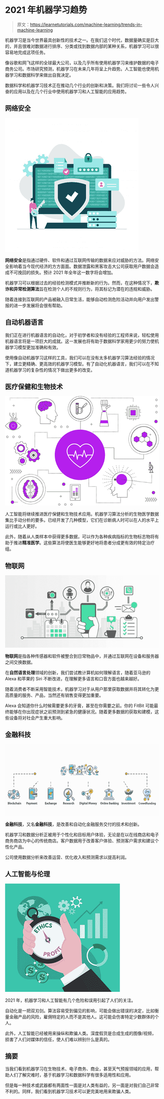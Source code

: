 # 2021 年机器学习趋势

> 原文：<https://learnetutorials.com/machine-learning/trends-in-machine-learning>

机器学习是当今世界最具创新性的技术之一。在我们这个时代，数据量确实是巨大的，并且很难对数据进行排序、分类或找到数据内部的某种关系，机器学习可以很容易地完成这项任务。

像谷歌和网飞这样的全球最大公司，以及几乎所有使用机器学习来维护数据的电子商务公司。市场研究预测，机器学习在未来几年将呈上升趋势。人工智能也使用机器学习和数据科学来做出自我决定。

数据科学和机器学习技术正在推动几个行业的创新和决策。我们将讨论一些令人兴奋的应用以及在几个行业中使用机器学习和人工智能的应用趋势。

## 网络安全

![Cybersecurity](img/54be47de950f24d6f0a02f9b402f998c.png)

**网络安全**是指通过硬件、软件和通过互联网传输的数据来应对威胁的方法。网络安全影响着当今现代经济的方方面面。数据泄露和黑客攻击大公司获取用户数据会造成不可挽回的损失。预计 2021 年全年这一数字将会增加。

机器学习可以根据过去的经验检测模式并推断新的行为。然而，在这种情况下，**欺诈和异常检测算法**旨在检测个人的不规则行为，将其标记为潜在的违规和威胁。

随着连接到互联网的产品被融入日常生活，能够自动检测危险活动并向用户发出警报的进一步发展将会很有帮助。

## 自动机器语言

我们正在进行机器语言的自动化，对于初学者和没有经验的工程师来说，轻松使用机器语言将是一项巨大的成就。这一发展也将有助于数据科学家用更少的努力使机器学习模型更加准确和有效。

使用像自动机器学习这样的工具，我们可以在没有太多机器学习算法经验的情况下，建立更精确、更高效的机器学习模型。有了自动化机器语言，我们可以在不知道机器学习的复杂性的情况下做出更多的改变。

## 医疗保健和生物技术

![Healthcare and Biotechnology](img/d088da1da7d047ddfabd6393015765db.png)

人工智能将继续推进医疗保健和生物技术应用。机器学习算法分析的生物医学数据集比手动分析的要多。已经开发了几种模型，它们在诊断病人时可以在人的水平上运行或比人更好。

此外，随着从人类样本中获得更多数据，可以作为各种疾病指标的生物标志物将有助于推进**精准医学**。这些算法将使医生能够更好地将患者分成更有效的特定治疗组。

## 物联网

![Internet of Things](img/33917427fd136b7663b764609fa6e1f1.png)

**物联网**是指各种传感器和软件被整合到日常物品中，并通过互联网在设备和服务器之间交换数据。

在**自然语言处理**领域的创新，我们尝试教计算机如何理解语言，随着亚马逊的 Alexa 和苹果的 Siri 不断改进，在理解更多语言和口音方面也越来越好。

随着消费者不断采用智能技术，机器学习对于从用户那里获取数据并将其转化为更高质量的服务、产品，当然还有销售变得更加重要。

Alexa 会知道你什么时候需要更多的牙膏，甚至在你需要之前。你的 FitBit 可能最终能够在你出现症状之前预测到紧急的健康状况。随着更多数据的获取和建模，这些设备将对社会产生重大影响。

## 金融科技

![Fintech](img/225b5ed75f4230af6724a238fac0f3a6.png)

**金融科技**，又名**金融科技**，是改善和自动化金融服务交付的技术和创新。

机器学习和数据分析正被用于个性化和目标用户体验，无论是在以在线商店和电子商务商店为中心的传统商店。客户数据用于改善客户体验、预测客户需求和建议个性化产品。

公司使用数据分析来改善运营、优化收入和预测需求以提高利润。

## 人工智能与伦理

![AI and Ethics](img/1e3b93292040390b7ddbf830e0b31151.png)

2021 年，机器学习和人工智能有几个危险和误用引起了人们的关注。

自动化是一把双刃剑。算法容易受到偏见的影响，可能会做出错误的决定，比如衡量金融产品的风险，雇佣特定的人而不是其他人。这可能会伤害特定少数群体的个人。

此外，人工智能已经被用来操纵和欺骗人类。深度假货是合成生成的图像/视频，损害了人们对媒体的信任，使人们难以辨别什么是真的。

## 摘要

当我们看到机器学习在生物技术、电子商务、商业，甚至天气预报领域的应用，帮助人们了解灾难时，基于机器学习和数据科学有很多适用性和应用。

但是每一种技术或武器都有两面性一面是对人类有益的，另一面是对我们自己非常不利的。同样，我们看到机器学习技术可以更完美地用来欺骗人类。